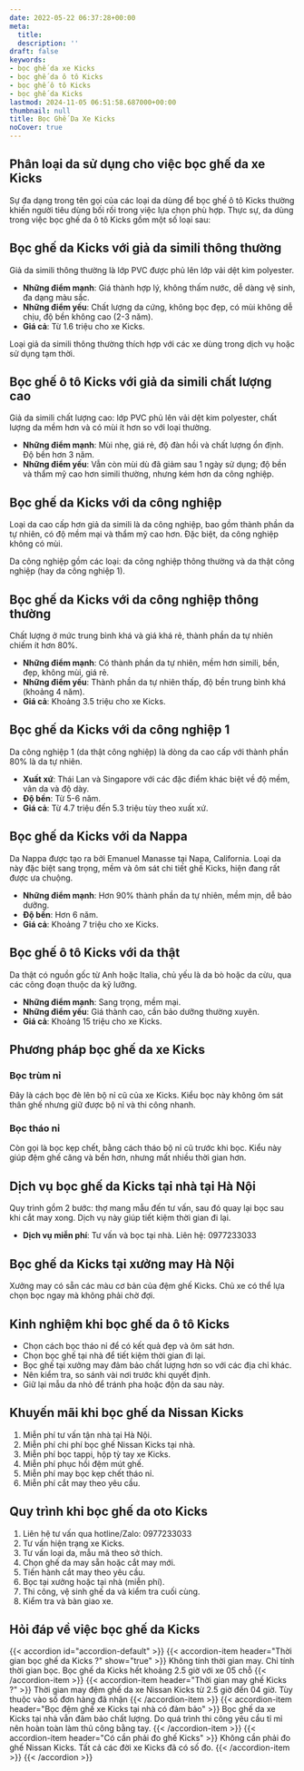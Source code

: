 ```yaml
---
date: 2022-05-22 06:37:28+00:00
meta:
  title:  
  description: ''
draft: false
keywords:
- bọc ghế da xe Kicks
- bọc ghế da ô tô Kicks
- bọc ghế ô tô Kicks
- bọc ghế da Kicks
lastmod: 2024-11-05 06:51:58.687000+00:00
thumbnail: null
title: Bọc Ghế Da Xe Kicks
noCover: true
---
```


## Phân loại da sử dụng cho việc bọc ghế da xe Kicks

Sự đa dạng trong tên gọi của các loại da dùng để bọc ghế ô tô Kicks thường khiến người tiêu dùng bối rối trong việc lựa chọn phù hợp. Thực sự, da dùng trong việc bọc ghế da ô tô Kicks gồm một số loại sau:

## Bọc ghế da Kicks với giả da simili thông thường

Giả da simili thông thường là lớp PVC được phủ lên lớp vải dệt kim polyester.

- **Những điểm mạnh**: Giá thành hợp lý, không thấm nước, dễ dàng vệ sinh, đa dạng màu sắc.
- **Những điểm yếu**: Chất lượng da cứng, không bọc đẹp, có mùi không dễ chịu, độ bền không cao (2-3 năm).
- **Giá cả**: Từ 1.6 triệu cho xe Kicks.

Loại giả da simili thông thường thích hợp với các xe dùng trong dịch vụ hoặc sử dụng tạm thời.

## Bọc ghế ô tô Kicks với giả da simili chất lượng cao

Giả da simili chất lượng cao: lớp PVC phủ lên vải dệt kim polyester, chất lượng da mềm hơn và có mùi ít hơn so với loại thường.

- **Những điểm mạnh**: Mùi nhẹ, giá rẻ, độ đàn hồi và chất lượng ổn định. Độ bền hơn 3 năm.
- **Những điểm yếu**: Vẫn còn mùi dù đã giảm sau 1 ngày sử dụng; độ bền và thẩm mỹ cao hơn simili thường, nhưng kém hơn da công nghiệp.

## Bọc ghế da Kicks với da công nghiệp

Loại da cao cấp hơn giả da simili là da công nghiệp, bao gồm thành phần da tự nhiên, có độ mềm mại và thẩm mỹ cao hơn. Đặc biệt, da công nghiệp không có mùi. 

Da công nghiệp gồm các loại: da công nghiệp thông thường và da thật công nghiệp (hay da công nghiệp 1).

## Bọc ghế da Kicks với da công nghiệp thông thường

Chất lượng ở mức trung bình khá và giá khá rẻ, thành phần da tự nhiên chiếm ít hơn 80%.

- **Những điểm mạnh**: Có thành phần da tự nhiên, mềm hơn simili, bền, đẹp, không mùi, giá rẻ.
- **Những điểm yếu**: Thành phần da tự nhiên thấp, độ bền trung bình khá (khoảng 4 năm).
- **Giá cả**: Khoảng 3.5 triệu cho xe Kicks.

## Bọc ghế da Kicks với da công nghiệp 1

Da công nghiệp 1 (da thật công nghiệp) là dòng da cao cấp với thành phần 80% là da tự nhiên.

- **Xuất xứ**: Thái Lan và Singapore với các đặc điểm khác biệt về độ mềm, vân da và độ dày.
- **Độ bền**: Từ 5-6 năm.
- **Giá cả**: Từ 4.7 triệu đến 5.3 triệu tùy theo xuất xứ.

## Bọc ghế da Kicks với da Nappa

Da Nappa được tạo ra bởi Emanuel Manasse tại Napa, California. Loại da này đặc biệt sang trọng, mềm và ôm sát chi tiết ghế Kicks, hiện đang rất được ưa chuộng.

- **Những điểm mạnh**: Hơn 90% thành phần da tự nhiên, mềm mịn, dễ bảo dưỡng.
- **Độ bền**: Hơn 6 năm.
- **Giá cả**: Khoảng 7 triệu cho xe Kicks.

## Bọc ghế ô tô Kicks với da thật

Da thật có nguồn gốc từ Anh hoặc Italia, chủ yếu là da bò hoặc da cừu, qua các công đoạn thuộc da kỹ lưỡng.

- **Những điểm mạnh**: Sang trọng, mềm mại.
- **Những điểm yếu**: Giá thành cao, cần bảo dưỡng thường xuyên.
- **Giá cả**: Khoảng 15 triệu cho xe Kicks.

## Phương pháp bọc ghế da xe Kicks

### Bọc trùm nỉ
Đây là cách bọc đè lên bộ nỉ cũ của xe Kicks. Kiểu bọc này không ôm sát thân ghế nhưng giữ được bộ nỉ và thi công nhanh.

### Bọc tháo nỉ
Còn gọi là bọc kẹp chết, bằng cách tháo bộ nỉ cũ trước khi bọc. Kiểu này giúp đệm ghế căng và bền hơn, nhưng mất nhiều thời gian hơn.

## Dịch vụ bọc ghế da Kicks tại nhà tại Hà Nội

Quy trình gồm 2 bước: thợ mang mẫu đến tư vấn, sau đó quay lại bọc sau khi cắt may xong. Dịch vụ này giúp tiết kiệm thời gian đi lại.

- **Dịch vụ miễn phí**: Tư vấn và bọc tại nhà. Liên hệ: 0977233033

## Bọc ghế da Kicks tại xưởng may Hà Nội

Xưởng may có sẵn các màu cơ bản của đệm ghế Kicks. Chủ xe có thể lựa chọn bọc ngay mà không phải chờ đợi.

## Kinh nghiệm khi bọc ghế da ô tô Kicks

- Chọn cách bọc tháo nỉ để có kết quả đẹp và ôm sát hơn.
- Chọn bọc ghế tại nhà để tiết kiệm thời gian đi lại.
- Bọc ghế tại xưởng may đảm bảo chất lượng hơn so với các địa chỉ khác.
- Nên kiểm tra, so sánh vài nơi trước khi quyết định.
- Giữ lại mẫu da nhỏ để tránh pha hoặc độn da sau này.

## Khuyến mãi khi bọc ghế da Nissan Kicks

1. Miễn phí tư vấn tận nhà tại Hà Nội.
2. Miễn phí chi phí bọc ghế Nissan Kicks tại nhà.
3. Miễn phí bọc tappi, hộp tỳ tay xe Kicks.
4. Miễn phí phục hồi đệm mút ghế.
5. Miễn phí may bọc kẹp chết tháo nỉ.
6. Miễn phí cắt may theo yêu cầu.

## Quy trình khi bọc ghế da oto Kicks

1. Liên hệ tư vấn qua hotline/Zalo: 0977233033
2. Tư vấn hiện trạng xe Kicks.
3. Tư vấn loại da, mẫu mã theo sở thích.
4. Chọn ghế da may sẵn hoặc cắt may mới.
5. Tiến hành cắt may theo yêu cầu.
6. Bọc tại xưởng hoặc tại nhà (miễn phí).
7. Thi công, vệ sinh ghế da và kiểm tra cuối cùng.
8. Kiểm tra và bàn giao xe.

## Hỏi đáp về việc bọc ghế da Kicks

{{< accordion id="accordion-default" >}}
  {{< accordion-item header="Thời gian bọc ghế da Kicks ?" show="true" >}}
    Không tính thời gian may. Chỉ tính thời gian bọc. Bọc ghế da Kicks hết khoảng 2.5 giờ với xe 05 chỗ
  {{< /accordion-item >}}
  {{< accordion-item header="Thời gian may ghế Kicks ?" >}}
    Thời gian may đệm ghế da xe Nissan Kicks từ 2.5 giờ đến 04 giờ. Tùy thuộc vào số đơn hàng đã nhận
  {{< /accordion-item >}}
  {{< accordion-item header="Bọc đệm ghế xe Kicks tại nhà có đảm bảo" >}}
    Bọc ghế da xe Kicks tại nhà vẫn đảm bảo chất lượng. Do quá trình thi công yêu cầu tỉ mỉ nên hoàn toàn làm thủ công bằng tay.
  {{< /accordion-item >}}
  {{< accordion-item header="Có cần phải đo ghế Kicks" >}}
    Không cần phải đo ghế Nissan Kicks. Tất cả các đời xe Kicks đã có số đo.
  {{< /accordion-item >}}
{{< /accordion >}}
